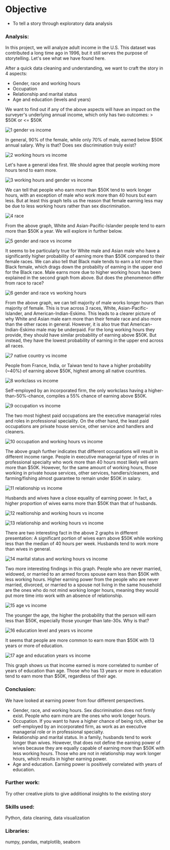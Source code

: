 # Objective
- To tell a story through exploratory data analysis



### Analysis:
In this project, we will analyze adult income in the U.S.
This dataset was contributed a long time ago in 1996, but it still serves the purpose of storytelling.
Let's see what we have found here.

After a quick data cleaning and understanding, we want to craft the story in 4 aspects:
- Gender, race and working hours
- Occupation
- Relationship and marital status
- Age and education (levels and years)

We want to find out if any of the above aspects will have an impact on the surveyer's underlying annual income, which only has two outcomes: > $50K or <= $50K

![1 gender vs income](https://user-images.githubusercontent.com/36130927/126243738-673501f1-aad8-4efa-8df8-f7d21317bc00.png)

In general, 90% of the female, while only 70% of male, earned below $50K annual salary. Why is that? Does sex discrimination truly exist?

![2 working hours vs income](https://user-images.githubusercontent.com/36130927/126243740-07159531-9215-4b63-9fbd-92d33316249d.png)

Let's have a general idea first. We should agree that people working more hours tend to earn more.

![3 working hours and gender vs income](https://user-images.githubusercontent.com/36130927/126243741-7776542e-3d76-4b66-96b2-522c2af4a34c.png)

We can tell that people who earn more than $50K tend to work longer hours, with an exception of male who work more than 40 hours but earn less.
But at least this graph tells us the reason that female earning less may be due to less working hours rather than sex discrimination.

![4 race](https://user-images.githubusercontent.com/36130927/126243742-df3a5480-9b5c-4430-8c0c-18b3e374eb0f.png)

From the above graph, White and Asian-Pacific-Islander people tend to earn more than $50K a year. We will explore in further below.

![5 gender and race vs income](https://user-images.githubusercontent.com/36130927/126243744-71bf3fd5-17cd-478f-b49e-ed84500263ea.png)

It seems to be particularly true for White male and Asian male who have a significantly higher probability of earning more than $50K compared to their female races. We can also tell that Black male tends to earn a lot more than Black female, which drags down the probabilty of earning in the upper end for the Black race. Male earns more due to higher working hours has been explained in the second graph from above. But does the phenomenon differ from race to race?

![6 gender and race vs working hours](https://user-images.githubusercontent.com/36130927/126243746-cdf10ad1-f906-4e2f-b12d-f168b2ea4cee.png)

From the above graph, we can tell majority of male works longer hours than majority of female. This is true across 3 races, White, Asian-Pacific-Islander, and American-Indian-Eskimo. This leads to a clearer picture of why White and Asian male earn more than their female race and also more than the other races in general.
However, it is also true that American-Indian-Eskimo male may be underpaid. For the long working hours they provide, they should have similar probability of earning above $50K. But instead, they have the lowest probability of earning in the upper end across all races.

![7 native country vs income](https://user-images.githubusercontent.com/36130927/126243747-56c5613f-2bbb-4a11-8b6b-9c80601ec721.png)

People from France, India, or Taiwan tend to have a higher probability (~40%) of earning above $50K, highest among all native countries.

![8 workclass vs income](https://user-images.githubusercontent.com/36130927/126243749-89ee1549-d1f7-4808-93df-b62005bffac0.png)

Self-employed by an incorporated firm, the only workclass having a higher-than-50%-chance, compiles a 55% chance of earning above $50K.

![9 occupation vs income](https://user-images.githubusercontent.com/36130927/126248407-dedcadd0-f9f8-4f31-a4a4-79db36a7fc20.png)

The two most highest paid occupations are the executive managerial roles and roles in professional speciality. On the other hand, the least paid occupations are private house service, other service and handlers and cleaners.

![10 occupation and working hours vs income](https://user-images.githubusercontent.com/36130927/126243751-680fb4ee-f47f-447a-9f2e-b6c77f5cbbd5.png)

The above graph further indicates that different occupations will result in different income range. People in executive managerial type of roles or in professional specialty who work more than 40 hours most likely will earn more than $50K. However, for the same amount of working hours, those working in private house services, other services, handlers/cleaners, and farming/fishing almost guarantee to remain under $50K in salary.

![11 relationship vs income](https://user-images.githubusercontent.com/36130927/126243753-d27a3358-c256-44dc-ad99-3684bfa01267.png)

Husbands and wives have a close equality of earning power. In fact, a higher proportion of wives earns more than $50K than that of husbands.

![12 realtionship and working hours vs income](https://user-images.githubusercontent.com/36130927/126243754-fb58ba71-f1aa-44cd-ab51-460c1080b894.png)

![13 relationship and working hours vs income](https://user-images.githubusercontent.com/36130927/126243756-40ac7d79-ff02-435c-9f99-6ec932e3af76.png)

There are two interesting fact in the above 2 graphs in different presentation:
A significant portion of wives earn above $50K while working less than the median of 40 hours per week.
Husbands tend to work more than wives in general.

![14 marital status and working hours vs income](https://user-images.githubusercontent.com/36130927/126248032-6c99a75a-afe4-45a7-8e56-ac15a78b7ef4.png)

Two more interesting findings in this graph.
People who are never married, widowed, or married to an armed forces spouse earn less than $50K with less working hours.
Higher earning power from the people who are never married, divorced, or married to a spouse not living in the same household are the ones who do not mind working longer hours, meaning they would put more time into work with an absence of relationship.

![15 age vs income](https://user-images.githubusercontent.com/36130927/126243759-fb1c4939-d3e1-4bcf-99e0-ff55a7fd8d46.png)

The younger the age, the higher the probability that the person will earn less than $50K, especially those younger than late-30s. Why is that?

![16 education level and years vs income](https://user-images.githubusercontent.com/36130927/126243760-e005ec94-2a3b-4c3c-a43e-fa382ae7e129.png)

It seems that people are more common to earn more than $50K with 13 years or more of education.

![17 age and education years vs income](https://user-images.githubusercontent.com/36130927/126243761-626854f7-fcfd-42c3-a033-5921b1baead6.png)

This graph shows us that income earned is more correlated to number of years of education than age. Those who has 13 years or more in education tend to earn more than $50K, regardless of their age.



### Conclusion:
We have looked at earning power from four different perspectives.
- Gender, race, and working hours. Sex discrimination does not firmly exist. People who earn more are the ones who work longer hours.
- Occupation. If you want to have a higher chance of being rich, either be self-employed by an incorporated firm, as work as an executive managerial role or in professional specialty.
- Relationship and marital status. In a family, husbands tend to work longer than wives. However, that does not define the earning power of wives because they are equally capable of earning more than $50K with less working hours. Those who are not in relationship may work longer hours, which results in higher earning power.
- Age and education. Earning power is positively correlated with years of education.


### Further work:
Try other creative plots to give additional insights to the existing story


### Skills used:
Python, data cleaning, data visualization


### Libraries:
numpy, pandas, matplotlib, seaborn
